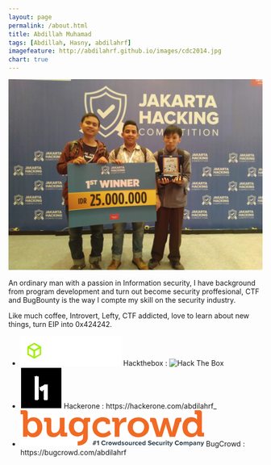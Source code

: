 ```yaml
---
layout: page
permalink: /about.html
title: Abdillah Muhamad
tags: [Abdillah, Hasny, abdilahrf]
imagefeature: http://abdilahrf.github.io/images/cdc2014.jpg
chart: true
---
```


<img src="/images/pic1.jpg" width="600px" alt="Abdillah Muhamad" />

An ordinary man with a passion in Information security, I have background from program development and turn out become security proffesional, CTF and BugBounty is the way I compte my skill on the security industry. 

Like much coffee, Introvert, Lefty, CTF addicted, love to learn about new things, turn EIP into 0x424242.

<ul>
	<li><img src="/images/htb.png"> Hackthebox : <img src="http://www.hackthebox.eu/badge/image/1575" alt="Hack The Box"></li>
	<li><img src="/images/h1.jpg"> Hackerone : https://hackerone.com/abdilahrf_</li>
	<li><img src="/images/bugcrowd.svg"> BugCrowd : https://bugcrowd.com/abdilahrf</li>
</ul>